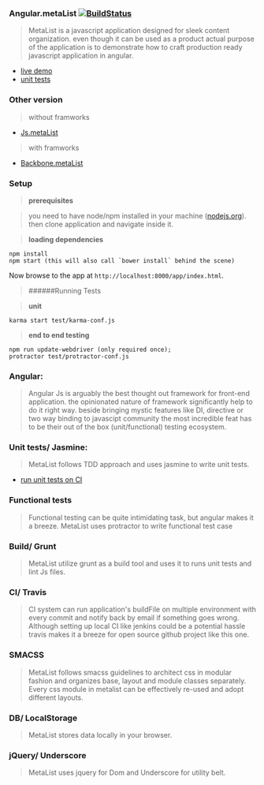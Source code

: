 ### Angular.metaList [![BuildStatus](https://travis-ci.org/metanitesh/Angular.metaList.svg?branch=master)](https://travis-ci.org/metanitesh/Angular.metaList)

>MetaList is a javascript application designed for sleek content organization. even though it can be used as a product actual purpose of the application is to demonstrate how to craft production ready javascript application in angular. 
- [live demo](http://www.niteshsharma.com/angular.metalist)
- [unit tests ](https://travis-ci.org/metanitesh/Angular.metaList)

### Other version

>without framworks
- [Js.metaList](https://github.com/metanitesh/Js.metaList/)

>with framworks
- [Backbone.metaList](https://github.com/metanitesh/Backbone.metaList/)


### Setup

>**prerequisites**

>you need to have node/npm installed in your machine ([nodejs.org](http://nodejs.org/)). then clone application and navigate inside it.

>**loading dependencies**
```
npm install
npm start (this will also call `bower install` behind the scene)
```
Now browse to the app at `http://localhost:8000/app/index.html`.

>######Running Tests

>**unit**
```
karma start test/karma-conf.js
```

>**end to end testing** 
```
npm run update-webdriver (only required once);
protractor test/protractor-conf.js
```

### Angular: 
>Angular Js is arguably the best thought out framework for front-end application. the opinionated nature of framework significantly help to do it right way. beside bringing mystic features like DI, directive or two way binding to javascipt community the most incredible feat has to be their out of the box (unit/functional) testing ecosystem.


### Unit tests/ Jasmine:
>MetaList follows TDD approach and uses jasmine to write unit tests. 

- [run unit tests on CI](https://travis-ci.org/metanitesh/Angular.metaList)

### Functional tests
>Functional testing can be quite intimidating task, but angular makes it a breeze. MetaList uses protractor to write functional test case

### Build/ Grunt 

>MetaList utilize grunt as a build tool and uses it to runs unit tests and lint Js files. 

### CI/ Travis

>CI system can run application's buildFile on multiple environment with every commit and notify back by email if something goes wrong. Although setting up local CI like jenkins could be a potential  hassle travis makes it a breeze for open source github project like this one.


### SMACSS

>MetaList follows smacss guidelines to architect css in modular fashion and organizes base, layout and module classes separately. Every css module in metalist can be effectively re-used and adopt different layouts.


### DB/ LocalStorage 
>MetaList stores data locally in your browser.

### jQuery/ Underscore
>MetaList uses jquery for Dom and Underscore for utility belt.

